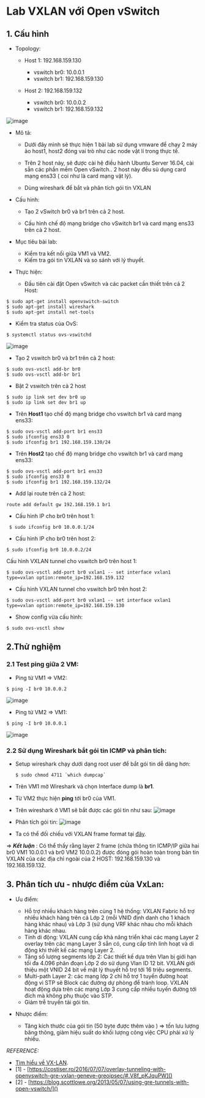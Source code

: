 # Lab VXLAN với Open vSwitch
## 1. Cấu hình
- Topology:
  - Host 1: 192.168.159.130
    - vswitch br0: 10.0.0.1
    - vswitch br1: 192.168.159.130
 
  - Host 2: 192.168.159.132
    - vswitch br0: 10.0.0.2
    - vswitch br1: 192.168.159.132
  
![image](https://user-images.githubusercontent.com/83824403/178888905-cfd98e9c-6629-41c4-a5a1-b28f759084ed.png)


- Mô tả:

  - Dưới đây mình sẽ thực hiện 1 bài lab sử dụng vmware để chạy 2 máy ảo host1, host2 đóng vai trò như các node vật lí trong thực tế.

  - Trên 2 host này, sẽ được cài hệ điều hành Ubuntu Server 16.04, cài sẵn các phần mềm Open vSwitch.. 2 host này đều sủ dụng card mạng ens33 ( coi như là card mạng vật lý).

  - Dùng wireshark để bắt và phân tích gói tin VXLAN
 
- Cấu hình:

  - Tạo 2 vSwitch br0 và br1 trên cả 2 host.

  - Cấu hình chế độ mạng bridge cho vSwitch br1 và card mạng ens33 trên cả 2 host.

- Mục tiêu bài lab:

  - Kiểm tra kết nối giữa VM1 và VM2.
  - Kiếm tra gói tin VXLAN và so sánh với lý thuyết.

- Thực hiện:
  - Đầu tiên cài đặt Open vSwitch và các packet cần thiết trên cả 2 Host:
 ```
 $ sudo apt-get install openvswitch-switch
 $ sudo apt-get install wireshark
 $ sudo apt-get install net-tools
 ```
  - Kiểm tra status của OvS:
  ```
  $ systemctl status ovs-vswitchd
  ```
![image](https://user-images.githubusercontent.com/83824403/178888956-88ae7f5c-0f2f-469f-bfed-9e895f273634.png)

 
- Tạo 2 vswitch br0 và br1 trên cả 2 host:
 
 ```
 $ sudo ovs-vsctl add-br br0
 $ sudo ovs-vsctl add-br br1
 ```

- Bật 2 vswitch trên cả 2 host

 ```
 $ sudo ip link set dev br0 up
 $ sudo ip link set dev br1 up
 ```

- Trên **Host1** tạo chế độ mạng bridge cho vswitch br1 và card mạng ens33:
 
 ```
 $ sudo ovs-vsctl add-port br1 ens33 
 $ sudo ifconfig ens33 0 
 $ sudo ifconfig br1 192.168.159.130/24
 ```
- Trên **Host2** tạo chế độ mạng bridge cho vswitch br1 và card mạng ens33:
 
 ```
 $ sudo ovs-vsctl add-port br1 ens33 
 $ sudo ifconfig ens33 0 
 $ sudo ifconfig br1 192.168.159.132/24
 ```
 
- Add lại route trên cả 2 host:
 
 ```
 route add default gw 192.168.159.1 br1
 ```
 
- Cấu hình IP cho br0 trên host 1:
 
 ```
  $ sudo ifconfig br0 10.0.0.1/24
 ```
- Cấu hình IP cho br0 trên host 2:
 
 ```
 $ sudo ifconfig br0 10.0.0.2/24
 ```
 
Cấu hình VXLAN tunnel cho vswitch br0 trên host 1:
 
 ```
 $ sudo ovs-vsctl add-port br0 vxlan1 -- set interface vxlan1 type=vxlan option:remote_ip=192.168.159.132
 ```
- Cấu hình VXLAN tunnel cho vswitch br0 trên host 2:
 
 ```
 $ sudo ovs-vsctl add-port br0 vxlan1 -- set interface vxlan1 type=vxlan option:remote_ip=192.168.159.130
 ```
 
- Show config vừa cấu hình:
 
 ```
 $ sudo ovs-vsctl show
 ```

## 2.Thử nghiệm

### 2.1 Test ping giữa 2 VM:

- Ping từ VM1 => VM2:
```
$ ping -I br0 10.0.0.2
```
![image](https://user-images.githubusercontent.com/83824403/178888999-a3174a1a-2883-4a75-bc70-a31a3bb27f52.png)


- Ping từ VM2 => VM1:
```
$ ping -I br0 10.0.0.1
```
![image](https://user-images.githubusercontent.com/83824403/178889020-42e30526-a9f6-4f65-9eaa-fd80404cd35c.png)


### 2.2 Sử dụng Wireshark bắt gói tin ICMP và phân tích:

- Setup wireshark chạy dưới dạng root user để bắt gói tin dễ dàng hơn:
    ```
    $ sudo chmod 4711 `which dumpcap`
    ```
- Trên VM1 mở Wireshark và chọn Interface dump là **br1**.
- Từ VM2 thực hiện **ping** tới br0 của VM1.
- Trên wireshark ở VM1 sẽ bắt được các gói tin như sau:
![image](https://user-images.githubusercontent.com/83824403/178889034-218063d0-ce8d-4139-9e70-425d31b17240.png)


- Phân tích gói tin:
![image](https://user-images.githubusercontent.com/83824403/178889046-a4249b2e-7de0-4e9b-ad4f-992aa8c92a3c.png)


- Ta có thể đối chiếu với VXLAN frame format tại [đây](https://github.com/hocchudong/thuctap012017/blob/master/TamNT/Virtualization/docs/4.Tim_hieu_VXLAN.md#1.3.3).

=> ***Kết luận*** : Có thể thấy rằng layer 2 frame (chứa thông tin ICMP/IP giữa hai br0 VM1 10.0.0.1 và br0 VM2 10.0.0.2) được đóng gói hoàn toàn trong bản tin VXLAN của các địa chỉ ngoài của 2 HOST: 192.168.159.130 và 192.168.159.132.


## 3. Phân tích ưu - nhược điểm của VxLan:
- Ưu điểm:
    -	Hỗ trợ nhiều khách hàng trên cùng 1 hệ thống: VXLAN Fabric hỗ trợ nhiều khách hàng trên cả Lớp 2 (mỗi VNID định danh cho 1 khách hàng khác nhau) và Lớp 3 (sử dụng VRF khác nhau cho mỗi khách hàng khác nhau.
    -	Tính di động: VXLAN cung cấp khả năng triển khai các mạng Layer 2 overlay trên các mạng Layer 3 sẵn có, cung cấp tính linh hoạt và di động khi thiết kế các mạng Layer 2.
    -	Tăng số lượng segments lớp 2: Các thiết kế dựa trên Vlan bị giới hạn tối đa 4.096 phân đoạn Lớp 2 do sử dụng Vlan ID 12 bit. VXLAN giới thiệu một VNID 24 bit về mặt lý thuyết hỗ trợ tới 16 triệu segments.
    -	Multi-path Layer 2: các mạng lớp 2 chỉ hỗ trợ 1 tuyến đường hoạt động vì STP sẽ Block các đường dự phòng để tránh loop. VXLAN hoạt động dựa trên các mạng Lớp 3 cung cấp nhiều tuyến đường tới đích mà không phụ thuộc vào STP.
    - Giảm trễ truyền tải gói tin.

- Nhược điểm:
    - Tăng kích thước của gói tin (50 byte được thêm vào ) => tốn lưu lượng băng thông, giảm hiệu suất do khối lượng công việc CPU phải xử lý nhiều.

*REFERENCE:*
- [Tìm hiểu về VX-LAN](https://github.com/hocchudong/thuctap012017/blob/master/TamNT/Virtualization/docs/4.Tim_hieu_VXLAN.md#1.3.3).
- [1] - [https://costiser.ro/2016/07/07/overlay-tunneling-with-openvswitch-gre-vxlan-geneve-greoipsec/#.V8f_pKJquPW]()
- [2] - [https://blog.scottlowe.org/2013/05/07/using-gre-tunnels-with-open-vswitch/]()
